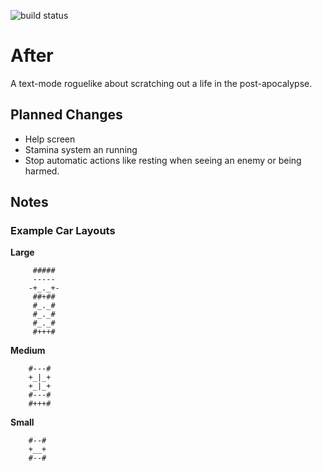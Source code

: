 ![build status](https://github.com/qbradq/after/actions/workflows/go.yml/badge.svg)
# After
A text-mode roguelike about scratching out a life in the post-apocalypse.

## Planned Changes
* Help screen
* Stamina system an running
* Stop automatic actions like resting when seeing an enemy or being harmed.

## Notes

### Example Car Layouts

**Large**
```
     #####
     -----
    -+_._+-
     ##+##
     #_._#
     #_._#
     #_._#
     #+++#
```

**Medium**
```
    #---#
    +_|_+
    +_|_+
    #---#
    #+++#
```

**Small**
```
    #--#
    +__+
    #--#
```
